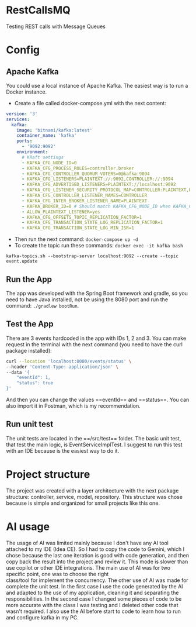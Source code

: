 # RestCallsMQ
Testing REST calls with Message Queues

# Config
## Apache Kafka
You could use a local instance of Apache Kafka. The easiest way is to run a Docker instance.
- Create a file called docker-compose.yml with the next content:
``` yml
version: '3'
services:
  kafka:
    image: 'bitnami/kafka:latest'
    container_name: 'kafka'
    ports:
      - '9092:9092'
    environment:
      # KRaft settings
      - KAFKA_CFG_NODE_ID=0
      - KAFKA_CFG_PROCESS_ROLES=controller,broker
      - KAFKA_CFG_CONTROLLER_QUORUM_VOTERS=0@kafka:9094
      - KAFKA_CFG_LISTENERS=PLAINTEXT://:9092,CONTROLLER://:9094
      - KAFKA_CFG_ADVERTISED_LISTENERS=PLAINTEXT://localhost:9092
      - KAFKA_CFG_LISTENER_SECURITY_PROTOCOL_MAP=CONTROLLER:PLAINTEXT,PLAINTEXT:PLAINTEXT
      - KAFKA_CFG_CONTROLLER_LISTENER_NAMES=CONTROLLER
      - KAFKA_CFG_INTER_BROKER_LISTENER_NAME=PLAINTEXT
      - KAFKA_BROKER_ID=0 # Should match KAFKA_CFG_NODE_ID when KAFKA_CFG_PROCESS_ROLES includes "broker"
      - ALLOW_PLAINTEXT_LISTENER=yes
      - KAFKA_CFG_OFFSETS_TOPIC_REPLICATION_FACTOR=1
      - KAFKA_CFG_TRANSACTION_STATE_LOG_REPLICATION_FACTOR=1
      - KAFKA_CFG_TRANSACTION_STATE_LOG_MIN_ISR=1
```
- Then run the next command:
`docker-compose up -d`
- To create the topic run these commands:
`docker exec -it kafka bash`

`kafka-topics.sh --bootstrap-server localhost:9092 --create --topic event.update`

## Run the App
The app was developed with the Spring Boot framework and gradle, so you need to have Java installed, not be using
the 8080 port and run the command: `./gradlew bootRun`.

## Test the App
There are 3 events hardcoded in the app with IDs 1, 2 and 3. You can make request in the terminal with the next command
(you need to have the curl package installed):
``` bash
curl --location 'localhost:8080/events/status' \
--header 'Content-Type: application/json' \
--data '{
    "eventId": 1,
    "status": true
}'
```
And then you can change the values ==eventId== and ==status==. You can also import it in Postman, which is my recommendation.

## Run unit test
The unit tests are located in the ==/src/test== folder. The basic unit test, that test the main logic, is EventServiceImplTest.
I suggest to run this test with an IDE because is the easiest way to do it.

# Project structure
The project was created with a layer architecture with the next package structure: controller, service, model, repository. This structure
was chose because is simple and organized for small projects like this one.

# AI usage
The usage of AI was limited mainly because I don't have any AI tool attached to my IDE (Idea CE). So I had to copy the code to Gemini,
which I chose because the last one iteration is good with code generation, and then copy back the result into the project and review it.
This mode is slower than use copilot or other IDE integrations. The main use of AI was for two specific point, one was to choose the right  
class/tool for implement the concurrency. The other use of AI was made for complete the unit test. In the first case I use the code generated
by the AI and adapted to the use of my application, cleaning it and separating the responsibilities. In the second case I changed some pieces
of code to be more accurate with the class I was testing and I deleted other code that wasn't required.
I also use the AI before start to code to learn how to run and configure kafka in my PC.